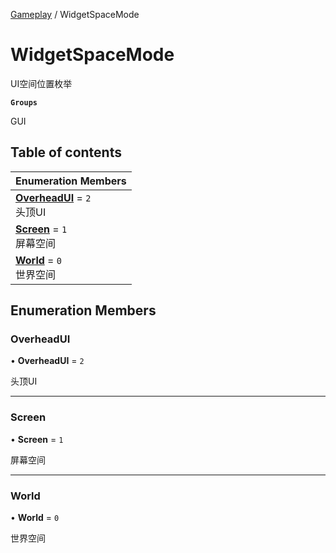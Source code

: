 [Gameplay](../modules/Gameplay.Gameplay.md) / WidgetSpaceMode

# WidgetSpaceMode <Badge type="tip" text="Enumeration" /> <Score text="WidgetSpaceMode" />

UI空间位置枚举

**`Groups`**

GUI

## Table of contents

| Enumeration Members |
| :-----|
| **[OverheadUI](Gameplay.WidgetSpaceMode.md#overheadui)** = ``2`` <br> 头顶UI|
| **[Screen](Gameplay.WidgetSpaceMode.md#screen)** = ``1`` <br> 屏幕空间|
| **[World](Gameplay.WidgetSpaceMode.md#world)** = ``0`` <br> 世界空间|

## Enumeration Members

### OverheadUI <Score text="OverheadUI" /> 

• **OverheadUI** = ``2``

头顶UI

___

### Screen <Score text="Screen" /> 

• **Screen** = ``1``

屏幕空间

___

### World <Score text="World" /> 

• **World** = ``0``

世界空间
